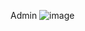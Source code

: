 Admin 
![image](https://user-images.githubusercontent.com/49789953/148695368-911f3b3f-b04f-40c9-baed-3b9202451670.png)
